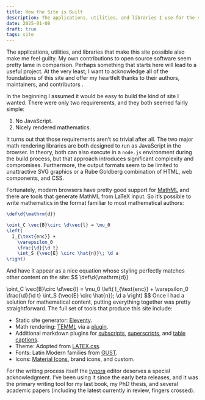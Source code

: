 ```yaml
---
title: How the Site is Built
description: The applications, utilities, and libraries I use for the site
date: 2025-01-08
draft: true
tags: site
---
```


The applications, utilities, and libraries that make this site possible also make me feel guilty. My own contributions to open source software seem pretty lame in comparison. Perhaps something that starts here will lead to a useful project. At the very least, I want to acknowledge all of the foundations of this site and offer my heartfelt thanks to their authors, maintainers, and contributors .

In the beginning I assumed it would be easy to build the kind of site I wanted. There were only two requirements, and they both seemed fairly simple:

1. No JavaScript.
2. Nicely rendered mathematics.

It turns out that those requirements aren’t so trivial after all. The two major math rendering libraries are both designed to run as JavaScript in the browser. In theory, both can also execute in a `node.js` environment during the build process, but that approach introduces significant complexity and compromises. Furthermore, the output formats seem to be limited to unattractive <abbr>SVG</abbr> graphics or a Rube Goldberg combination of <abbr>HTML,</abbr> web components, and <abbr>CSS.</abbr>

Fortunately, modern browsers have pretty good support for [MathML](https://www.w3.org/Math/) and there are tools that generate MathML from LaTeX input. So it’s possible to write mathematics in the format familiar to most mathematical authors:

```latex
\def\d{\mathrm{d}}

\oint_C \vec{B}\circ \d\vec{l} = \mu_0
\left(
  I_{\text{enc}} +
    \varepsilon_0
    \frac{\d}{\d t}
    \int_S {\vec{E} \circ \hat{n}}\; \d a
\right)
```

And have it appear as a nice equation whose styling perfectly matches other content on the site:
$$
\def\d{\mathrm{d}}

\oint_C \vec{B}\circ \d\vec{l} = \mu_0 \left( I_{\text{enc}} + \varepsilon_0 \frac{\d}{\d t} \int_S {\vec{E} \circ \hat{n}}\; \d a \right)
$$
Once I had a solution for mathematical content, putting everything together was pretty straightforward. The full set of tools that produce this site include:

- Static site generator: [Eleventy](https://www.11ty.dev).
- Math rendering: [<abbr>TEMML</abbr>](https://temml.org) via a [plugin](https://github.com/traeblain/markdown-it-temml).
- Additional markdown plugins for [subscripts](https://github.com/markdown-it/markdown-it-sub), [superscripts](https://github.com/markdown-it/markdown-it-sup), and [table captions](https://github.com/martinring/markdown-it-table-captions).
- Theme: Adopted from [<abbr>LATEX</abbr>.css](https://latex.vercel.app).
- Fonts: Latin Modern families from [<abbr>GUST</abbr>](https://www.gust.org.pl/projects/e-foundry/latin-modern).
- Icons: [Material Icons](https://fonts.google.com/icons), brand icons, and custom.

For the writing process itself the [typora](https://typora.io) editor deserves a special acknowledgment. I’ve been using it since the early beta releases, and it was the primary writing tool for my last book, my PhD thesis, and several academic papers (including the latest currently in review, fingers crossed).
